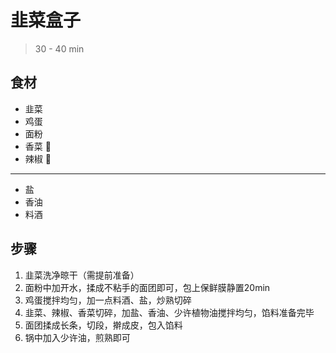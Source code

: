 # 韭菜盒子

> 30 - 40 min

## 食材

- 韭菜
- 鸡蛋
- 面粉
- 香菜 🥢
- 辣椒 🥢

---

- 盐
- 香油
- 料酒

## 步骤

1. 韭菜洗净晾干（需提前准备）
2. 面粉中加开水，揉成不粘手的面团即可，包上保鲜膜静置20min
3. 鸡蛋搅拌均匀，加一点料酒、盐，炒熟切碎
4. 韭菜、辣椒、香菜切碎，加盐、香油、少许植物油搅拌均匀，馅料准备完毕
5. 面团揉成长条，切段，擀成皮，包入馅料
6. 锅中加入少许油，煎熟即可